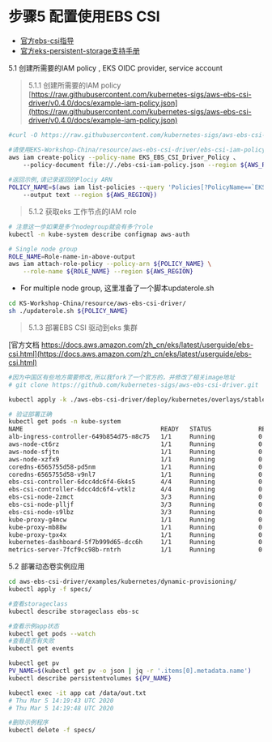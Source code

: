 # 步骤5 配置使用EBS CSI

* [官方ebs-csi指导](https://docs.aws.amazon.com/zh_cn/eks/latest/userguide/ebs-csi.html)
* [官方eks-persistent-storage支持手册](https://aws.amazon.com/premiumsupport/knowledge-center/eks-persistent-storage/)

5.1 创建所需要的IAM policy , EKS OIDC provider, service account

> 5.1.1 创建所需要的IAM policy
[https://raw.githubusercontent.com/kubernetes-sigs/aws-ebs-csi-driver/v0.4.0/docs/example-iam-policy.json](https://raw.githubusercontent.com/kubernetes-sigs/aws-ebs-csi-driver/v0.4.0/docs/example-iam-policy.json)

```bash
#curl -O https://raw.githubusercontent.com/kubernetes-sigs/aws-ebs-csi-driver/v0.4.0/docs/example-iam-policy.json

#请使用EKS-Workshop-China/resource/aws-ebs-csi-driver/ebs-csi-iam-policy.json
aws iam create-policy --policy-name EKS_EBS_CSI_Driver_Policy 、
    --policy-document file://./ebs-csi-iam-policy.json --region ${AWS_REGION}
        
#返回示例,请记录返回的Plociy ARN
POLICY_NAME=$(aws iam list-policies --query 'Policies[?PolicyName==`EKS_EBS_CSI_Driver_Policy`].Arn' 、
    --output text --region ${AWS_REGION})
```
    
> 5.1.2 获取eks 工作节点的IAM role

```bash
# 注意这一步如果是多个nodegroup就会有多个role
kubectl -n kube-system describe configmap aws-auth

# Single node group
ROLE_NAME=Role-name-in-above-output
aws iam attach-role-policy --policy-arn ${POLICY_NAME} \
    --role-name ${ROLE_NAME} --region ${AWS_REGION}
```

* For multiple node group, 这里准备了一个脚本updaterole.sh
```bash
cd KS-Workshop-China/resource/aws-ebs-csi-driver/
sh ./updaterole.sh ${POLICY_NAME}
```

> 5.1.3 部署EBS CSI 驱动到eks 集群

[官方文档 https://docs.aws.amazon.com/zh_cn/eks/latest/userguide/ebs-csi.html](https://docs.aws.amazon.com/zh_cn/eks/latest/userguide/ebs-csi.html)

```bash
#因为中国区有些地方需要修改,所以我fork了一个官方的，并修改了相关image地址
# git clone https://github.com/kubernetes-sigs/aws-ebs-csi-driver.git

kubectl apply -k ./aws-ebs-csi-driver/deploy/kubernetes/overlays/stable

# 验证部署正确 
kubectl get pods -n kube-system
NAME                                      READY   STATUS             RESTARTS   AGE
alb-ingress-controller-649b854d75-m8c75   1/1     Running            0          2d
aws-node-ct6rz                            1/1     Running            0          4d
aws-node-sfjtn                            1/1     Running            0          3d2h
aws-node-xzfx9                            1/1     Running            0          4d
coredns-6565755d58-pd5nm                  1/1     Running            0          4d
coredns-6565755d58-v9nl7                  1/1     Running            0          4d
ebs-csi-controller-6dcc4dc6f4-6k4s5       4/4     Running            0          47h
ebs-csi-controller-6dcc4dc6f4-vtklz       4/4     Running            0          47h
ebs-csi-node-2zmct                        3/3     Running            0          47h
ebs-csi-node-plljf                        3/3     Running            0          47h
ebs-csi-node-s9lbz                        3/3     Running            0          47h
kube-proxy-g4mcw                          1/1     Running            0          4d
kube-proxy-mb88w                          1/1     Running            0          4d
kube-proxy-tpx4x                          1/1     Running            0          3d2h
kubernetes-dashboard-5f7b999d65-dcc6h     1/1     Running            0          2d4h
metrics-server-7fcf9cc98b-rntrh           1/1     Running            0          26h
```

5.2 部署动态卷实例应用

```bash
cd aws-ebs-csi-driver/examples/kubernetes/dynamic-provisioning/
kubectl apply -f specs/

#查看storageclass
kubectl describe storageclass ebs-sc

#查看示例app状态
kubectl get pods --watch
#查看是否有失败
kubectl get events

kubectl get pv
PV_NAME=$(kubectl get pv -o json | jq -r '.items[0].metadata.name')
kubectl describe persistentvolumes ${PV_NAME}

kubectl exec -it app cat /data/out.txt
# Thu Mar 5 14:19:43 UTC 2020
# Thu Mar 5 14:19:48 UTC 2020

#删除示例程序
kubectl delete -f specs/
```